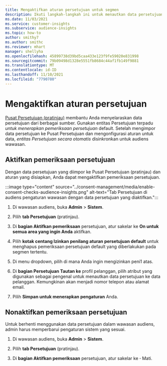 ```yaml
---
title: Mengaktifkan aturan persetujuan untuk segmen
description: Ikuti langkah-langkah ini untuk menautkan data persetujuan dan aktifkan pemeriksaan persetujuan dalam wawasan audiens. Admin juga dapat menonaktifkan pemeriksaan persetujuan.
ms.date: 11/03/2021
ms.service: customer-insights
ms.subservice: audience-insights
ms.topic: how-to
author: smithy7
ms.author: smithc
ms.reviewer: mhart
manager: shellyha
ms.openlocfilehash: 45899738d39bd5caa433e123f9fe59020e831998
ms.sourcegitcommit: 79b09498d1328e5551fb8684c44af1fb149f9881
ms.translationtype: MT
ms.contentlocale: id-ID
ms.lasthandoff: 11/10/2021
ms.locfileid: "7790780"
---
```

# <a name="activate-consent-rules"></a>Mengaktifkan aturan persetujuan

[Pusat Persetujuan (pratinjau)](../consent-management/overview.md) membantu Anda menyelaraskan data persetujuan dari berbagai sumber. Gunakan entitas Persetujuan terpadu *untuk menerapkan pemeriksaan persetujuan* default. Setelah mengimpor data persetujuan ke Pusat Persetujuan dan mengonfigurasi aturan untuk data, *entitas Persetujuan secara otomatis* disinkronkan untuk audiens wawasan.

## <a name="enable-consent-checks"></a>Aktifkan pemeriksaan persetujuan

Dengan data persetujuan yang diimpor ke Pusat Persetujuan (pratinjau) dan aturan yang disiapkan, Anda dapat mengaktifkan pemeriksaan persetujuan. 

:::image type="content" source="../consent-management/media/enable-consent-checks-audience-insights.png" alt-text="Tab Persetujuan di audiens pengaturan wawasan dengan data persetujuan yang diaktifkan.":::

1. Di wawasan audiens, buka **Admin** > **Sistem**.

1. Pilih **tab Persetujuan** (pratinjau).

1. Di **bagian Aktifkan pemeriksaan** persetujuan, atur sakelar ke **On untuk semua area yang ingin Anda** aktifkan.

1. Pilih **kotak centang Izinkan penilang aturan persetujuan default** untuk menghapus pemeriksaan persetujuan default yang diberlakukan pada segmen tertentu. 

1. Di menu dropdown, pilih di mana Anda ingin mengizinkan peni1 atas.     

1. Di **bagian Persetujuan Tautan ke** profil pelanggan, pilih atribut yang digunakan sebagai pengenal untuk menautkan data persetujuan ke data pelanggan. Kemungkinan akan menjadi nomor telepon atau alamat email. 

1. Pilih **Simpan untuk menerapkan pengaturan** Anda.

## <a name="disable-consent-checks"></a>Nonaktifkan pemeriksaan persetujuan

Untuk berhenti menggunakan data persetujuan dalam wawasan audiens, admin harus memperbarui pengaturan sistem yang sesuai.

1. Di wawasan audiens, buka **Admin** > **Sistem**.

1. Pilih **tab Persetujuan** (pratinjau).

1. Di **bagian Aktifkan pemeriksaan** persetujuan, atur sakelar ke **·** Mati.
